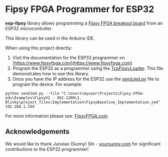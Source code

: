 # Fipsy FPGA Programmer for ESP32

**esp-fipsy** library allows programming a [Fipsy FPGA breakout board](https://www.fipsyfpga.com/) from an ESP32 microcontroller.

This library can be used in the Arduino IDE.

When using this project directly:
1. Visit the documentation for the ESP32 programmer on [https://www.fipsyfpga.com](https://www.fipsyfpga.com)
2. Program the ESP32 as a programmer using the [TcpFipsyLoader](examples/TcpFipsyLoader/). This file demonstrates how to use this library.
3. Once you have the IP address for the ESP32 use the [sendJed.py](scripts/sendJed.py) file to program the device. For example:

```
python sendJed.py --file "C:\Users\myuser\Projects\Fipsy-FPGA-edu\Examples\FipsyV2 - XO2-1200\1. Blinky\project_files\Implementation\FipsyBaseline_Implementation.jed" 192.168.1.194
```

For more information please see: [FipsyFPGA.com](https://www.fipsyfpga.com)




## Acknowledgements

We would like to thank Junxiao (Sunny) Shi - [yoursunny.com](https://yoursunny.com/) for significant contributions to the ESP32 programmer!